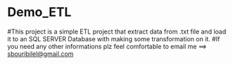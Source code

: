 # Demo_ETL 
#This project is a simple ETL project that extract data from .txt file and load it to an SQL SERVER Database with making some transformation on it. 
#If you need any other informations plz feel comfortable to email me ==> sbouribilel@gmail.com
